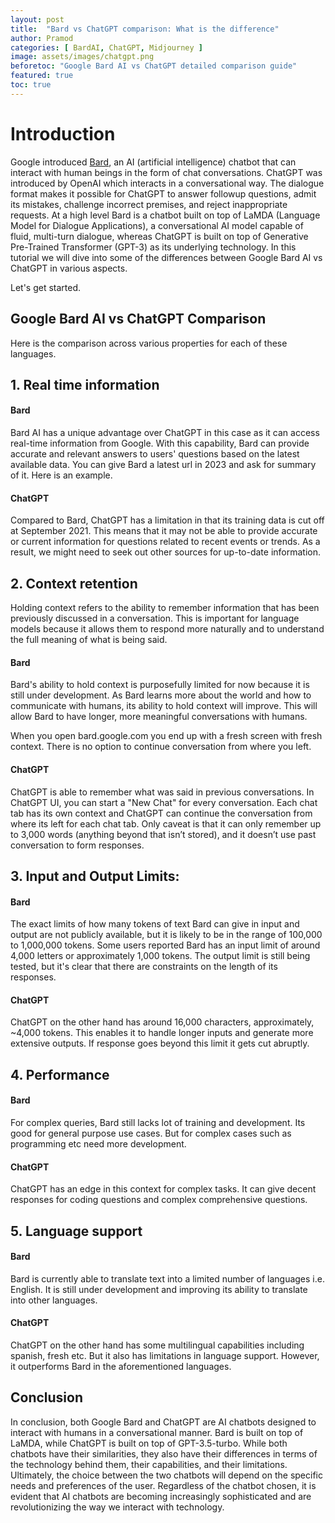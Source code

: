 ```yaml
---
layout: post
title:  "Bard vs ChatGPT comparison: What is the difference"
author: Pramod
categories: [ BardAI, ChatGPT, Midjourney ]
image: assets/images/chatgpt.png
beforetoc: "Google Bard AI vs ChatGPT detailed comparison guide"
featured: true
toc: true
---
```


# Introduction

Google introduced [Bard](https://blog.google/technology/ai/try-bard/), an AI (artificial intelligence) chatbot that can
interact with human beings in the form of chat conversations. ChatGPT was introduced by OpenAI which interacts in a
conversational way. The dialogue format makes it possible for ChatGPT to answer followup questions, admit its mistakes,
challenge incorrect premises, and reject inappropriate requests. At a high level Bard is a chatbot built on top of LaMDA (Language Model for Dialogue Applications), a conversational AI model capable of fluid, multi-turn dialogue, 
whereas ChatGPT is built on top of Generative Pre-Trained Transformer (GPT-3) as its underlying technology. In this tutorial 
we will dive into some of the differences between Google Bard AI vs ChatGPT in various aspects. 

Let's get started. 

## Google Bard AI vs ChatGPT Comparison
Here is the comparison across various properties for each of these languages.

## 1. Real time information 
#### Bard

Bard AI has a unique advantage over ChatGPT in this case as it can access real-time information from Google. With this
capability, Bard can provide accurate and relevant answers to users' questions based on the latest available data.
You can give Bard a latest url in 2023 and ask for summary of it. Here is an example. 


#### ChatGPT

Compared to Bard, ChatGPT has a limitation in that its training data is cut off at September 2021. This means that it
may not be able to provide accurate or current information for questions related to recent events or trends. As a
result, we might need to seek out other sources for up-to-date information.

## 2. Context retention
Holding context refers to the ability to remember information that has been previously discussed in a conversation. This
is important for language models because it allows them to respond more naturally and to understand the full meaning of
what is being said.

#### Bard

Bard's ability to hold context is purposefully limited for now because it is still under development. As Bard learns
more about the world and how to communicate with humans, its ability to hold context will improve. This will allow Bard
to have longer, more meaningful conversations with humans. 

When you open bard.google.com you end up with a fresh screen with fresh context. There is no option to continue
conversation from where you left. 

#### ChatGPT 

ChatGPT is able to remember what was said in previous conversations. In ChatGPT UI, you can start a "New Chat" for every
conversation. Each chat tab has its own context and ChatGPT can continue the conversation from where its left for each
chat tab. Only caveat is that it can only remember up to 3,000 words (anything beyond that isn’t stored), and it doesn’t
use past conversation to form responses.

## 3. Input and Output Limits:

#### Bard

The exact limits of how many tokens of text Bard can give in input and output are not publicly available, but it is
likely to be in the range of 100,000 to 1,000,000 tokens. Some users reported Bard has an input limit of around 4,000
letters or approximately 1,000 tokens. The output limit is still being tested, but it's clear that there are constraints
on the length of its responses.

#### ChatGPT

ChatGPT on the other hand has around 16,000 characters, approximately, ~4,000 tokens. This enables it to handle longer
inputs and generate more extensive outputs. If response goes beyond this limit it gets cut abruptly. 

## 4. Performance

#### Bard
For complex queries, Bard still lacks lot of training and development. Its good for general purpose use cases. But for 
complex cases such as programming etc need more development. 

#### ChatGPT 
ChatGPT has an edge in this context for complex tasks. It can give decent responses for coding questions and complex 
comprehensive questions. 

## 5. Language support
#### Bard

Bard is currently able to translate text into a limited number of languages i.e. English. It is still
under development and improving its ability to translate into other languages. 

#### ChatGPT
ChatGPT on the other hand has some multilingual capabilities including spanish, fresh etc. But it also has limitations in language
support. However, it outperforms Bard in the aforementioned languages.

## Conclusion

In conclusion, both Google Bard and ChatGPT are AI chatbots designed to interact with humans in a conversational manner.
Bard is built on top of LaMDA, while ChatGPT is built on top of GPT-3.5-turbo. While both chatbots have their
similarities, they also have their differences in terms of the technology behind them, their capabilities, and their
limitations. Ultimately, the choice between the two chatbots will depend on the specific needs and preferences of the
user. Regardless of the chatbot chosen, it is evident that AI chatbots are becoming increasingly sophisticated and are
revolutionizing the way we interact with technology.



















